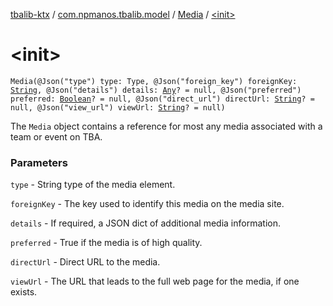 [tbalib-ktx](../../index.md) / [com.npmanos.tbalib.model](../index.md) / [Media](index.md) / [&lt;init&gt;](./-init-.md)

# &lt;init&gt;

`Media(@Json("type") type: Type, @Json("foreign_key") foreignKey: `[`String`](https://kotlinlang.org/api/latest/jvm/stdlib/kotlin/-string/index.html)`, @Json("details") details: `[`Any`](https://kotlinlang.org/api/latest/jvm/stdlib/kotlin/-any/index.html)`? = null, @Json("preferred") preferred: `[`Boolean`](https://kotlinlang.org/api/latest/jvm/stdlib/kotlin/-boolean/index.html)`? = null, @Json("direct_url") directUrl: `[`String`](https://kotlinlang.org/api/latest/jvm/stdlib/kotlin/-string/index.html)`? = null, @Json("view_url") viewUrl: `[`String`](https://kotlinlang.org/api/latest/jvm/stdlib/kotlin/-string/index.html)`? = null)`

The `Media` object contains a reference for most any media associated with a team or event on TBA.

### Parameters

`type` - String type of the media element.

`foreignKey` - The key used to identify this media on the media site.

`details` - If required, a JSON dict of additional media information.

`preferred` - True if the media is of high quality.

`directUrl` - Direct URL to the media.

`viewUrl` - The URL that leads to the full web page for the media, if one exists.